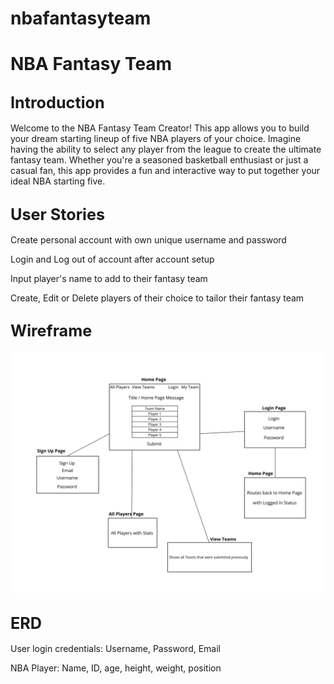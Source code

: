 # nbafantasyteam

# NBA Fantasy Team

## <span style="font-size:larger;">Introduction</span>

Welcome to the NBA Fantasy Team Creator! This app allows you to build your dream starting lineup of five NBA players of your choice. Imagine having the ability to select any player from the league to create the ultimate fantasy team. Whether you're a seasoned basketball enthusiast or just a casual fan, this app provides a fun and interactive way to put together your ideal NBA starting five. 


## <span style="font-size:larger;">User Stories</span>

Create personal account with own unique username and password 

Login and Log out of account after account setup

Input player's name to add to their fantasy team 

Create, Edit or Delete players of their choice to tailor their fantasy team

## <span style="font-size:larger;">Wireframe</span>

![Alt Text](./images/nbafantasywireframe.png)

## <span style="font-size:larger;">ERD</span>

User login credentials:
Username, Password, Email

NBA Player:
Name, ID, age, height, weight, position

